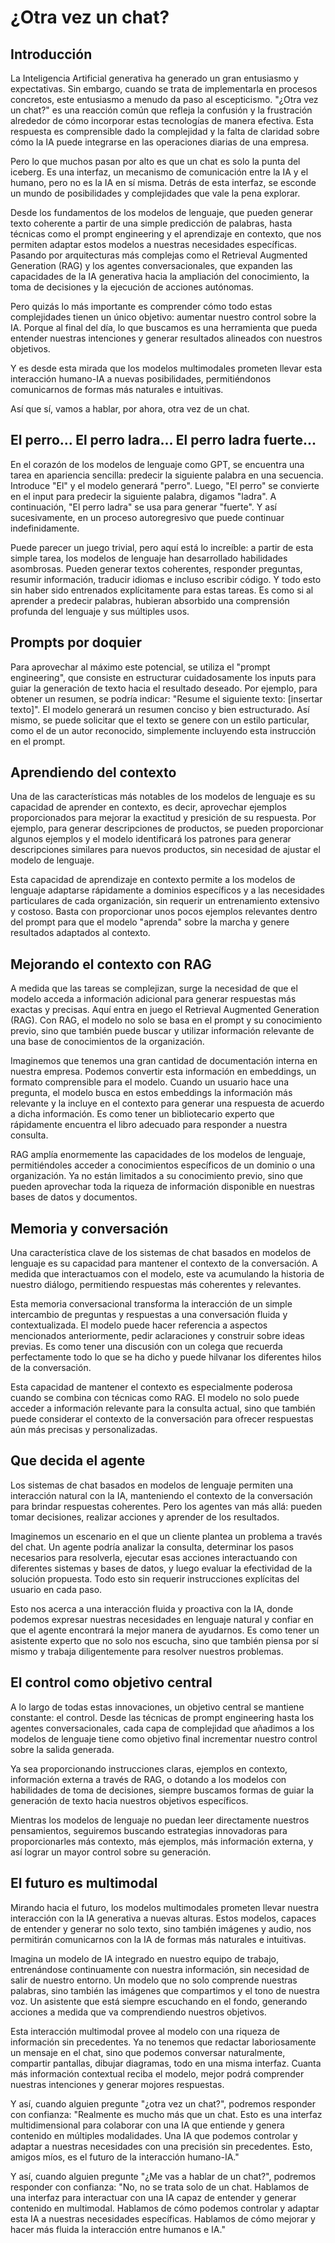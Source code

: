 # ¿Otra vez un chat?

## Introducción

La Inteligencia Artificial generativa ha generado un gran entusiasmo y expectativas. Sin embargo, cuando se trata de implementarla en procesos concretos, este entusiasmo a menudo da paso al escepticismo. "¿Otra vez un chat?" es una reacción común que refleja la confusión y la frustración alrededor de cómo incorporar estas tecnologías de manera efectiva. Esta respuesta es comprensible dado la complejidad y la falta de claridad sobre cómo la IA puede integrarse en las operaciones diarias de una empresa.

Pero lo que muchos pasan por alto es que un chat es solo la punta del iceberg. Es una interfaz, un mecanismo de comunicación entre la IA y el humano, pero no es la IA en sí misma. Detrás de esta interfaz, se esconde un mundo de posibilidades y complejidades que vale la pena explorar.

Desde los fundamentos de los modelos de lenguaje, que pueden generar texto coherente a partir de una simple predicción de palabras, hasta técnicas como el prompt engineering y el aprendizaje en contexto, que nos permiten adaptar estos modelos a nuestras necesidades específicas. Pasando por arquitecturas más complejas como el Retrieval Augmented Generation (RAG) y los agentes conversacionales, que expanden las capacidades de la IA generativa hacia la ampliación del conocimiento, la toma de decisiones y la ejecución de acciones autónomas.

Pero quizás lo más importante es comprender cómo todo estas complejidades tienen un único objetivo: aumentar nuestro control sobre la IA. Porque al final del día, lo que buscamos es una herramienta que pueda entender nuestras intenciones y generar resultados alineados con nuestros objetivos.

Y es desde esta mirada que los modelos multimodales prometen llevar esta interacción humano-IA a nuevas posibilidades, permitiéndonos comunicarnos de formas más naturales e intuitivas.

Así que sí, vamos a hablar, por ahora, otra vez de un chat.

## El perro... El perro ladra... El perro ladra fuerte...

En el corazón de los modelos de lenguaje como GPT, se encuentra una tarea en apariencia sencilla: predecir la siguiente palabra en una secuencia. Introduce "El" y el modelo generará "perro". Luego, "El perro" se convierte en el input para predecir la siguiente palabra, digamos "ladra". A continuación, "El perro ladra" se usa para generar "fuerte". Y así sucesivamente, en un proceso autoregresivo que puede continuar indefinidamente.

Puede parecer un juego trivial, pero aquí está lo increíble: a partir de esta simple tarea, los modelos de lenguaje han desarrollado habilidades asombrosas. Pueden generar textos coherentes, responder preguntas, resumir información, traducir idiomas e incluso escribir código. Y todo esto sin haber sido entrenados explícitamente para estas tareas. Es como si al aprender a predecir palabras, hubieran absorbido una comprensión profunda del lenguaje y sus múltiples usos.

## Prompts por doquier

Para aprovechar al máximo este potencial, se utiliza el "prompt engineering", que consiste en estructurar cuidadosamente los inputs para guiar la generación de texto hacia el resultado deseado. Por ejemplo, para obtener un resumen, se podría indicar: "Resume el siguiente texto: [insertar texto]". El modelo generará un resumen conciso y bien estructurado. Así mismo, se puede solicitar que el texto se genere con un estilo particular, como el de un autor reconocido, simplemente incluyendo esta instrucción en el prompt.

## Aprendiendo del contexto

Una de las características más notables de los modelos de lenguaje es su capacidad de aprender en contexto, es decir, aprovechar ejemplos proporcionados para mejorar la exactitud y presición de su respuesta. Por ejemplo, para generar descripciones de productos, se pueden proporcionar algunos ejemplos y el modelo identificará los patrones para generar descripciones similares para nuevos productos, sin necesidad de ajustar el modelo de lenguaje.

Esta capacidad de aprendizaje en contexto permite a los modelos de lenguaje adaptarse rápidamente a dominios específicos y a las necesidades particulares de cada organización, sin requerir un entrenamiento extensivo y costoso. Basta con proporcionar unos pocos ejemplos relevantes dentro del prompt para que el modelo "aprenda" sobre la marcha y genere resultados adaptados al contexto.

## Mejorando el contexto con RAG

A medida que las tareas se complejizan, surge la necesidad de que el modelo acceda a información adicional para generar respuestas más exactas y precisas. Aquí entra en juego el Retrieval Augmented Generation (RAG). Con RAG, el modelo no solo se basa en el prompt y su conocimiento previo, sino que también puede buscar y utilizar información relevante de una base de conocimientos de la organización.

Imaginemos que tenemos una gran cantidad de documentación interna en nuestra empresa. Podemos convertir esta información en embeddings, un formato comprensible para el modelo. Cuando un usuario hace una pregunta, el modelo busca en estos embeddings la información más relevante y la incluye en el contexto para generar una respuesta de acuerdo a dicha información. Es como tener un bibliotecario experto que rápidamente encuentra el libro adecuado para responder a nuestra consulta.

RAG amplía enormemente las capacidades de los modelos de lenguaje, permitiéndoles acceder a conocimientos específicos de un dominio o una organización. Ya no están limitados a su conocimiento previo, sino que pueden aprovechar toda la riqueza de información disponible en nuestras bases de datos y documentos.

## Memoria y conversación

Una característica clave de los sistemas de chat basados en modelos de lenguaje es su capacidad para mantener el contexto de la conversación. A medida que interactuamos con el modelo, este va acumulando la historia de nuestro diálogo, permitiendo respuestas más coherentes y relevantes.

Esta memoria conversacional transforma la interacción de un simple intercambio de preguntas y respuestas a una conversación fluida y contextualizada. El modelo puede hacer referencia a aspectos mencionados anteriormente, pedir aclaraciones y construir sobre ideas previas. Es como tener una discusión con un colega que recuerda perfectamente todo lo que se ha dicho y puede hilvanar los diferentes hilos de la conversación.

Esta capacidad de mantener el contexto es especialmente poderosa cuando se combina con técnicas como RAG. El modelo no solo puede acceder a información relevante para la consulta actual, sino que también puede considerar el contexto de la conversación para ofrecer respuestas aún más precisas y personalizadas.

## Que decida el agente

Los sistemas de chat basados en modelos de lenguaje permiten una interacción natural con la IA, manteniendo el contexto de la conversación para brindar respuestas coherentes. Pero los agentes van más allá: pueden tomar decisiones, realizar acciones y aprender de los resultados.

Imaginemos un escenario en el que un cliente plantea un problema a través del chat. Un agente podría analizar la consulta, determinar los pasos necesarios para resolverla, ejecutar esas acciones interactuando con diferentes sistemas y bases de datos, y luego evaluar la efectividad de la solución propuesta. Todo esto sin requerir instrucciones explícitas del usuario en cada paso.

Esto nos acerca a una interacción fluida y proactiva con la IA, donde podemos expresar nuestras necesidades en lenguaje natural y confiar en que el agente encontrará la mejor manera de ayudarnos. Es como tener un asistente experto que no solo nos escucha, sino que también piensa por sí mismo y trabaja diligentemente para resolver nuestros problemas.

## El control como objetivo central

A lo largo de todas estas innovaciones, un objetivo central se mantiene constante: el control. Desde las técnicas de prompt engineering hasta los agentes conversacionales, cada capa de complejidad que añadimos a los modelos de lenguaje tiene como objetivo final incrementar nuestro control sobre la salida generada.

Ya sea proporcionando instrucciones claras, ejemplos en contexto, información externa a través de RAG, o dotando a los modelos con habilidades de toma de decisiones, siempre buscamos formas de guiar la generación de texto hacia nuestros objetivos específicos.

Mientras los modelos de lenguaje no puedan leer directamente nuestros pensamientos, seguiremos buscando estrategias innovadoras para proporcionarles más contexto, más ejemplos, más información externa, y así lograr un mayor control sobre su generación.

## El futuro es multimodal

Mirando hacia el futuro, los modelos multimodales prometen llevar nuestra interacción con la IA generativa a nuevas alturas. Estos modelos, capaces de entender y generar no solo texto, sino también imágenes y audio, nos permitirán comunicarnos con la IA de formas más naturales e intuitivas.

Imagina un modelo de IA integrado en nuestro equipo de trabajo, entrenándose continuamente con nuestra información, sin necesidad de salir de nuestro entorno. Un modelo que no solo comprende nuestras palabras, sino también las imágenes que compartimos y el tono de nuestra voz. Un asistente que está siempre escuchando en el fondo, generando acciones a medida que va comprendiendo nuestros objetivos.

Esta interacción multimodal provee al modelo con una riqueza de información sin precedentes. Ya no tenemos que redactar laboriosamente un mensaje en el chat, sino que podemos conversar naturalmente, compartir pantallas, dibujar diagramas, todo en una misma interfaz. Cuanta más información contextual reciba el modelo, mejor podrá comprender nuestras intenciones y generar mojores respuestas.

Y así, cuando alguien pregunte "¿otra vez un chat?", podremos responder con confianza: "Realmente es mucho más que un chat. Esto es una interfaz multidimensional para colaborar con una IA que entiende y genera contenido en múltiples modalidades. Una IA que podemos controlar y adaptar a nuestras necesidades con una precisión sin precedentes. Esto, amigos míos, es el futuro de la interacción humano-IA."

Y así, cuando alguien pregunte "¿Me vas a hablar de un chat?", podremos responder con confianza: "No, no se trata solo de un chat. Hablamos de una interfaz para interactuar con una IA capaz de entender y generar contenido en multimodal. Hablamos de cómo podemos controlar y adaptar esta IA a nuestras necesidades específicas. Hablamos de cómo mejorar y hacer más fluida la interacción entre humanos e IA."